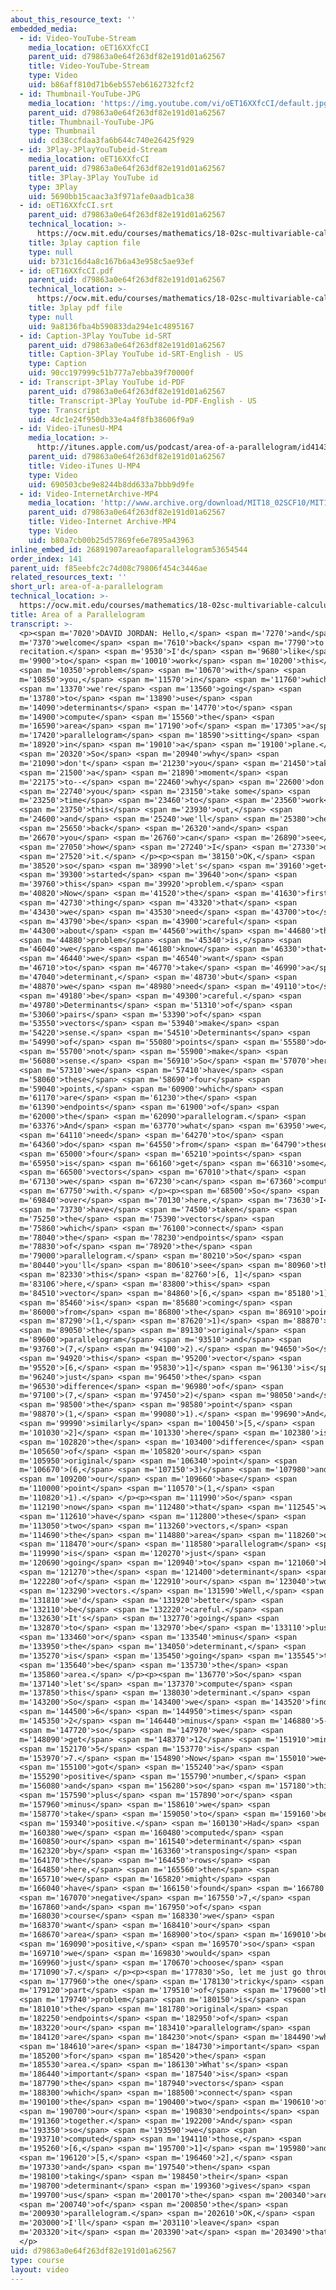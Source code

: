 ```yaml
---
about_this_resource_text: ''
embedded_media:
  - id: Video-YouTube-Stream
    media_location: oET16XXfcCI
    parent_uid: d79863a0e64f263df82e191d01a62567
    title: Video-YouTube-Stream
    type: Video
    uid: b86aff810d71b6eb557eb6162732fcf2
  - id: Thumbnail-YouTube-JPG
    media_location: 'https://img.youtube.com/vi/oET16XXfcCI/default.jpg'
    parent_uid: d79863a0e64f263df82e191d01a62567
    title: Thumbnail-YouTube-JPG
    type: Thumbnail
    uid: cd38ccfdaa3fa6b644c740e26425f929
  - id: 3Play-3PlayYouTubeid-Stream
    media_location: oET16XXfcCI
    parent_uid: d79863a0e64f263df82e191d01a62567
    title: 3Play-3Play YouTube id
    type: 3Play
    uid: 5690bb15caac3a3f971afe0aadb1ca38
  - id: oET16XXfcCI.srt
    parent_uid: d79863a0e64f263df82e191d01a62567
    technical_location: >-
      https://ocw.mit.edu/courses/mathematics/18-02sc-multivariable-calculus-fall-2010/1.-vectors-and-matrices/part-a-vectors-determinants-and-planes/session-5-area-and-determinants-in-2d/area-of-a-parallelogram/oET16XXfcCI.srt
    title: 3play caption file
    type: null
    uid: b731c16d4a8c167b6a43e958c5ae93ef
  - id: oET16XXfcCI.pdf
    parent_uid: d79863a0e64f263df82e191d01a62567
    technical_location: >-
      https://ocw.mit.edu/courses/mathematics/18-02sc-multivariable-calculus-fall-2010/1.-vectors-and-matrices/part-a-vectors-determinants-and-planes/session-5-area-and-determinants-in-2d/area-of-a-parallelogram/oET16XXfcCI.pdf
    title: 3play pdf file
    type: null
    uid: 9a8136fba4b590833da294e1c4895167
  - id: Caption-3Play YouTube id-SRT
    parent_uid: d79863a0e64f263df82e191d01a62567
    title: Caption-3Play YouTube id-SRT-English - US
    type: Caption
    uid: 90cc197999c51b777a7ebba39f70000f
  - id: Transcript-3Play YouTube id-PDF
    parent_uid: d79863a0e64f263df82e191d01a62567
    title: Transcript-3Play YouTube id-PDF-English - US
    type: Transcript
    uid: 4dc1e24f950db33e4a4f8fb38606f9a9
  - id: Video-iTunesU-MP4
    media_location: >-
      http://itunes.apple.com/us/podcast/area-of-a-parallelogram/id414355340?i=90322842
    parent_uid: d79863a0e64f263df82e191d01a62567
    title: Video-iTunes U-MP4
    type: Video
    uid: 690503cbe9e8244b8dd633a7bbb9d9fe
  - id: Video-InternetArchive-MP4
    media_location: 'http://www.archive.org/download/MIT18_02SCF10/MIT18_02SCF10Rec_04_300k.mp4'
    parent_uid: d79863a0e64f263df82e191d01a62567
    title: Video-Internet Archive-MP4
    type: Video
    uid: b80a7cb00b25d57869fe6e7895a43963
inline_embed_id: 26891907areaofaparallelogram53654544
order_index: 141
parent_uid: f85eebfc2c74d08c79806f454c3446ae
related_resources_text: ''
short_url: area-of-a-parallelogram
technical_location: >-
  https://ocw.mit.edu/courses/mathematics/18-02sc-multivariable-calculus-fall-2010/1.-vectors-and-matrices/part-a-vectors-determinants-and-planes/session-5-area-and-determinants-in-2d/area-of-a-parallelogram
title: Area of a Parallelogram
transcript: >-
  <p><span m='7020'>DAVID JORDAN: Hello,</span> <span m='7270'>and</span> <span
  m='7370'>welcome</span> <span m='7610'>back</span> <span m='7790'>to
  recitation.</span> <span m='9530'>I'd</span> <span m='9680'>like</span> <span
  m='9900'>to</span> <span m='10010'>work</span> <span m='10200'>this</span>
  <span m='10350'>problem</span> <span m='10670'>with</span> <span
  m='10850'>you,</span> <span m='11570'>in</span> <span m='11760'>which</span>
  <span m='13370'>we're</span> <span m='13560'>going</span> <span
  m='13780'>to</span> <span m='13890'>use</span> <span
  m='14090'>determinants</span> <span m='14770'>to</span> <span
  m='14900'>compute</span> <span m='15560'>the</span> <span
  m='16590'>area</span> <span m='17190'>of</span> <span m='17305'>a</span> <span
  m='17420'>parallelogram</span> <span m='18590'>sitting</span> <span
  m='18920'>in</span> <span m='19010'>a</span> <span m='19100'>plane.</span>
  <span m='20320'>So</span> <span m='20940'>why</span> <span
  m='21090'>don't</span> <span m='21230'>you</span> <span m='21450'>take</span>
  <span m='21500'>a</span> <span m='21890'>moment</span> <span
  m='22175'>to--</span> <span m='22460'>why</span> <span m='22600'>don't</span>
  <span m='22740'>you</span> <span m='23150'>take some</span> <span
  m='23250'>time</span> <span m='23460'>to</span> <span m='23560'>work</span>
  <span m='23750'>this</span> <span m='23930'>out,</span> <span
  m='24600'>and</span> <span m='25240'>we'll</span> <span m='25380'>check</span>
  <span m='25650'>back</span> <span m='26320'>and</span> <span
  m='26670'>you</span> <span m='26760'>can</span> <span m='26890'>see</span>
  <span m='27050'>how</span> <span m='27240'>I</span> <span m='27330'>did</span>
  <span m='27520'>it.</span> </p><p><span m='38150'>OK,</span> <span
  m='38520'>so</span> <span m='38990'>let's</span> <span m='39160'>get</span>
  <span m='39300'>started</span> <span m='39640'>on</span> <span
  m='39760'>this</span> <span m='39920'>problem.</span> <span
  m='40820'>Now</span> <span m='41520'>the</span> <span m='41630'>first</span>
  <span m='42730'>thing</span> <span m='43320'>that</span> <span
  m='43430'>we</span> <span m='43530'>need</span> <span m='43700'>to</span>
  <span m='43790'>be</span> <span m='43900'>careful</span> <span
  m='44300'>about</span> <span m='44560'>with</span> <span m='44680'>this</span>
  <span m='44880'>problem</span> <span m='45340'>is,</span> <span
  m='46040'>we</span> <span m='46180'>know</span> <span m='46330'>that</span>
  <span m='46440'>we</span> <span m='46540'>want</span> <span
  m='46710'>to</span> <span m='46770'>take</span> <span m='46990'>a</span> <span
  m='47040'>determinant,</span> <span m='48730'>but</span> <span
  m='48870'>we</span> <span m='48980'>need</span> <span m='49110'>to</span>
  <span m='49180'>be</span> <span m='49300'>careful.</span> <span
  m='49780'>Determinants</span> <span m='51310'>of</span> <span
  m='53060'>pairs</span> <span m='53390'>of</span> <span
  m='53550'>vectors</span> <span m='53940'>make</span> <span
  m='54220'>sense.</span> <span m='54510'>Determinants</span> <span
  m='54990'>of</span> <span m='55080'>points</span> <span m='55580'>do</span>
  <span m='55700'>not</span> <span m='55900'>make</span> <span
  m='56080'>sense.</span> <span m='56910'>So</span> <span m='57070'>here</span>
  <span m='57310'>we</span> <span m='57410'>have</span> <span
  m='58060'>these</span> <span m='58690'>four</span> <span
  m='59040'>points,</span> <span m='60900'>which</span> <span
  m='61170'>are</span> <span m='61230'>the</span> <span
  m='61390'>endpoints</span> <span m='61900'>of</span> <span
  m='62000'>the</span> <span m='62090'>parallelogram.</span> <span
  m='63376'>And</span> <span m='63770'>what</span> <span m='63950'>we</span>
  <span m='64110'>need</span> <span m='64270'>to</span> <span
  m='64360'>do</span> <span m='64550'>from</span> <span m='64790'>these</span>
  <span m='65000'>four</span> <span m='65210'>points</span> <span
  m='65950'>is</span> <span m='66160'>get</span> <span m='66310'>some</span>
  <span m='66500'>vectors</span> <span m='67010'>that</span> <span
  m='67130'>we</span> <span m='67230'>can</span> <span m='67360'>compute</span>
  <span m='67750'>with.</span> </p><p><span m='68500'>So</span> <span
  m='69840'>over</span> <span m='70130'>here,</span> <span m='73630'>I</span>
  <span m='73730'>have</span> <span m='74500'>taken</span> <span
  m='75250'>the</span> <span m='75390'>vectors</span> <span
  m='75860'>which</span> <span m='76100'>connect</span> <span
  m='78040'>the</span> <span m='78230'>endpoints</span> <span
  m='78830'>of</span> <span m='78920'>the</span> <span
  m='79000'>parallelogram.</span> <span m='80210'>So</span> <span
  m='80440'>you'll</span> <span m='80610'>see</span> <span m='80960'>that</span>
  <span m='82330'>this</span> <span m='82760'>[6, 1]</span> <span
  m='83106'>here,</span> <span m='83800'>this</span> <span
  m='84510'>vector</span> <span m='84860'>[6,</span> <span m='85180'>1]</span>
  <span m='85460'>is</span> <span m='85680'>coming</span> <span
  m='86000'>from</span> <span m='86800'>the</span> <span m='86910'>point</span>
  <span m='87290'>(1,</span> <span m='87620'>1)</span> <span m='88870'>in</span>
  <span m='89050'>the</span> <span m='89130'>original</span> <span
  m='89600'>parallelogram</span> <span m='93510'>and</span> <span
  m='93760'>(7,</span> <span m='94100'>2).</span> <span m='94650'>So</span>
  <span m='94920'>this</span> <span m='95200'>vector</span> <span
  m='95520'>[6,</span> <span m='95830'>1]</span> <span m='96130'>is</span> <span
  m='96240'>just</span> <span m='96450'>the</span> <span
  m='96530'>difference</span> <span m='96980'>of</span> <span
  m='97100'>(7,</span> <span m='97450'>2)</span> <span m='98050'>and</span>
  <span m='98500'>the</span> <span m='98580'>point</span> <span
  m='98870'>(1,</span> <span m='99080'>1).</span> <span m='99690'>And</span>
  <span m='99990'>similarly</span> <span m='100450'>[5,</span> <span
  m='101030'>2]</span> <span m='101330'>here</span> <span m='102380'>is</span>
  <span m='102820'>the</span> <span m='103400'>difference</span> <span
  m='105650'>of</span> <span m='105820'>our</span> <span
  m='105950'>original</span> <span m='106340'>point</span> <span
  m='106670'>(6,</span> <span m='107150'>3)</span> <span m='107980'>and</span>
  <span m='109200'>our</span> <span m='109660'>base</span> <span
  m='110000'>point</span> <span m='110570'>(1,</span> <span
  m='110820'>1).</span> </p><p><span m='111990'>So</span> <span
  m='112190'>now</span> <span m='112480'>that</span> <span m='112545'>we</span>
  <span m='112610'>have</span> <span m='112800'>these</span> <span
  m='113050'>two</span> <span m='113260'>vectors,</span> <span
  m='114690'>the</span> <span m='114880'>area</span> <span m='118260'>of</span>
  <span m='118470'>our</span> <span m='118580'>parallelogram</span> <span
  m='119990'>is</span> <span m='120270'>just</span> <span
  m='120690'>going</span> <span m='120940'>to</span> <span m='121060'>be</span>
  <span m='121270'>the</span> <span m='121400'>determinant</span> <span
  m='122280'>of</span> <span m='122910'>our</span> <span m='123040'>two</span>
  <span m='123290'>vectors.</span> <span m='131590'>Well,</span> <span
  m='131810'>we'd</span> <span m='131920'>better</span> <span
  m='132110'>be</span> <span m='132220'>careful.</span> <span
  m='132630'>It's</span> <span m='132770'>going</span> <span
  m='132870'>to</span> <span m='132970'>be</span> <span m='133110'>plus</span>
  <span m='133460'>or</span> <span m='133540'>minus</span> <span
  m='133950'>the</span> <span m='134050'>determinant,</span> <span
  m='135270'>is</span> <span m='135450'>going</span> <span m='135545'>to</span>
  <span m='135640'>be</span> <span m='135730'>the</span> <span
  m='135860'>area.</span> </p><p><span m='136770'>So</span> <span
  m='137140'>let's</span> <span m='137370'>compute</span> <span
  m='137850'>this</span> <span m='138030'>determinant.</span> <span
  m='143200'>So</span> <span m='143400'>we</span> <span m='143520'>find</span>
  <span m='144500'>6</span> <span m='144950'>times</span> <span
  m='145350'>2</span> <span m='146440'>minus</span> <span m='146880'>5--</span>
  <span m='147720'>so</span> <span m='147970'>we</span> <span
  m='148090'>get</span> <span m='148370'>12</span> <span m='151910'>minus</span>
  <span m='152170'>5</span> <span m='153770'>is</span> <span
  m='153970'>7.</span> <span m='154890'>Now</span> <span m='155010'>we</span>
  <span m='155100'>got</span> <span m='155240'>a</span> <span
  m='155290'>positive</span> <span m='155790'>number,</span> <span
  m='156080'>and</span> <span m='156280'>so</span> <span m='157180'>this</span>
  <span m='157590'>plus</span> <span m='157890'>or</span> <span
  m='157960'>minus</span> <span m='158610'>we</span> <span
  m='158770'>take</span> <span m='159050'>to</span> <span m='159160'>be</span>
  <span m='159340'>positive.</span> <span m='160130'>Had</span> <span
  m='160380'>we</span> <span m='160480'>computed</span> <span
  m='160850'>our</span> <span m='161540'>determinant</span> <span
  m='162320'>by</span> <span m='163360'>transposing</span> <span
  m='164170'>the</span> <span m='164450'>rows</span> <span
  m='164850'>here,</span> <span m='165560'>then</span> <span
  m='165710'>we</span> <span m='165820'>might</span> <span
  m='166040'>have</span> <span m='166150'>found</span> <span m='166780'>a</span>
  <span m='167070'>negative</span> <span m='167550'>7,</span> <span
  m='167860'>and</span> <span m='167950'>of</span> <span
  m='168030'>course</span> <span m='168330'>we</span> <span
  m='168370'>want</span> <span m='168410'>our</span> <span
  m='168670'>area</span> <span m='168900'>to</span> <span m='169010'>be</span>
  <span m='169090'>positive,</span> <span m='169570'>so</span> <span
  m='169710'>we</span> <span m='169830'>would</span> <span
  m='169960'>just</span> <span m='170670'>choose</span> <span
  m='171090'>7.</span> </p><p><span m='177830'>So, let me just go through</span>
  <span m='177960'>the one</span> <span m='178130'>tricky</span> <span
  m='179120'>part</span> <span m='179510'>of</span> <span m='179600'>this</span>
  <span m='179740'>problem</span> <span m='180150'>is</span> <span
  m='181010'>the</span> <span m='181780'>original</span> <span
  m='182250'>endpoints</span> <span m='182950'>of</span> <span
  m='183220'>our</span> <span m='183410'>parallelogram</span> <span
  m='184120'>are</span> <span m='184230'>not</span> <span m='184490'>what</span>
  <span m='184610'>are</span> <span m='184730'>important</span> <span
  m='185200'>for</span> <span m='185420'>the</span> <span
  m='185530'>area.</span> <span m='186130'>What's</span> <span
  m='186440'>important</span> <span m='187540'>is</span> <span
  m='187790'>the</span> <span m='187940'>vectors</span> <span
  m='188300'>which</span> <span m='188500'>connect</span> <span
  m='190100'>the</span> <span m='190400'>two</span> <span m='190610'>of</span>
  <span m='190700'>our</span> <span m='190830'>endpoints</span> <span
  m='191360'>together.</span> <span m='192200'>And</span> <span
  m='193350'>so</span> <span m='193590'>we</span> <span
  m='193710'>computed</span> <span m='194110'>those,</span> <span
  m='195260'>[6,</span> <span m='195700'>1]</span> <span m='195980'>and</span>
  <span m='196120'>[5,</span> <span m='196460'>2],</span> <span
  m='197330'>and</span> <span m='197540'>then</span> <span
  m='198100'>taking</span> <span m='198450'>their</span> <span
  m='198700'>determinant</span> <span m='199360'>gives</span> <span
  m='199700'>us</span> <span m='200170'>the</span> <span m='200340'>area</span>
  <span m='200740'>of</span> <span m='200850'>the</span> <span
  m='200930'>parallelogram.</span> <span m='202610'>OK,</span> <span
  m='203000'>I'll</span> <span m='203110'>leave</span> <span
  m='203320'>it</span> <span m='203390'>at</span> <span m='203490'>that.</span>
  </p>
uid: d79863a0e64f263df82e191d01a62567
type: course
layout: video
---
```

